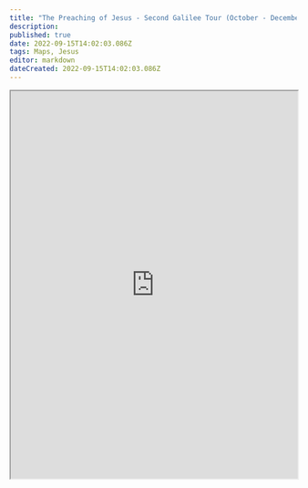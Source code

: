 ```yaml
---
title: "The Preaching of Jesus - Second Galilee Tour (October - December 28)"
description: 
published: true
date: 2022-09-15T14:02:03.086Z
tags: Maps, Jesus
editor: markdown
dateCreated: 2022-09-15T14:02:03.086Z
---
```



<iframe src="https://www.google.com/maps/d/embed?mid=1toqV6K6Y8t8HvPpbPa2n3lJ4NHlOCiM&ehbc=2E312F" width="100%" height="680px"></iframe>